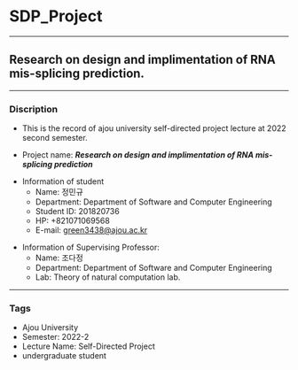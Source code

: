 # SDP_Project
---
## Research on design and implimentation of RNA mis-splicing prediction.

---
### Discription
- This is the record of ajou university self-directed project lecture at 2022 second semester.

- Project name: __*Research on design and implimentation of RNA mis-splicing prediction*__

>
- Information of student
    - Name: 정민규
    - Department: Department of Software and Computer Engineering
    - Student ID: 201820736
    - HP: +821071069568
    - E-mail: green3438@ajou.ac.kr

>
- Information of Supervising Professor:
    - Name: 조다정
    - Department: Department of Software and Computer Engineering
    - Lab: Theory of natural computation lab.

---
### Tags
- Ajou University
- Semester: 2022-2
- Lecture Name: Self-Directed Project
- undergraduate student
